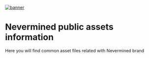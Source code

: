 [![banner](https://raw.githubusercontent.com/keyko-io/assets/master/images/logo/nevermined_logo_1.png)](https://nevermined.io)


# Nevermined public assets information

Here you will find common asset files related with Nevermined brand
